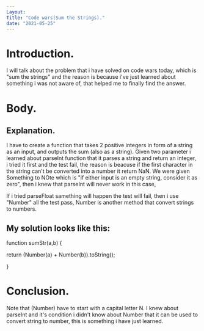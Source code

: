 ```yaml
---
Layout:
Title: "Code wars(Sum the Strings)."
date: "2021-05-25"
---
```


# Introduction.
 
I will talk about the problem that i have solved on code wars today, which is "sum the strings" and the reason is because i've just learned about something i was not aware of, that helped me to finally find the answer.

# Body.

## Explanation.

I have to create a function that takes 2 positive integers in form of a string as an input, and outputs the sum (also as a string). Given two parameter i learned about parseInt function that it parses a string and return an integer, i tried it first and the test fail, the reason is beacuse if the first character in the string can't be converted into a number it return NaN. We were given Something to NOte  which is "if either input is an empty string, consider it as zero", then i knew  that parseInt will never work in this case, 

If i tried parseFloat samething will happen the test will fail, then i use "Number" all the test pass, Number is another method that convert strings to numbers.

## My solution looks like this:

function sumStr(a,b) {

return (Number(a) + Number(b)).toString();

}


# Conclusion.

Note that (Number) have to start with a capital letter N. I knew about parseInt and it's condition i didn't know about Number that it can be used to convert string to number, this is something i have just learned. 